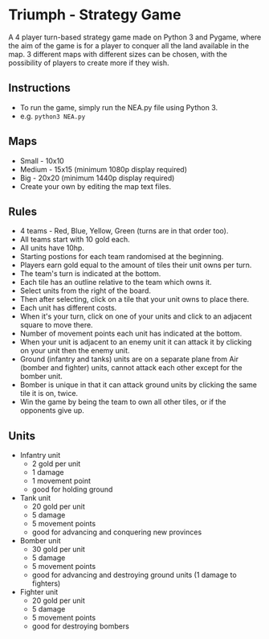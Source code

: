 # Triumph - Strategy Game
A 4 player turn-based strategy game made on Python 3 and Pygame, where the aim of the game is for a player to conquer all the land available in the map. 3 different maps with different sizes can be chosen, with the possibility of players to create more if they wish.

## Instructions
- To run the game, simply run the NEA.py file using Python 3.
- e.g. `python3 NEA.py`

## Maps
- Small - 10x10
- Medium - 15x15 (minimum 1080p display required)
- Big - 20x20 (minimum 1440p display required)
- Create your own by editing the map text files.


## Rules
- 4 teams - Red, Blue, Yellow, Green (turns are in that order too).
- All teams start with 10 gold each.
- All units have 10hp.
- Starting postions for each team randomised at the beginning.
- Players earn gold equal to the amount of tiles their unit owns per turn.
- The team's turn is indicated at the bottom.
- Each tile has an outline relative to the team which owns it.
- Select units from the right of the board.
- Then after selecting, click on a tile that your unit owns to place there.
- Each unit has different costs.
- When it's your turn, click on one of your units and click to an adjacent square to move there.
- Number of movement points each unit has indicated at the bottom.
- When your unit is adjacent to an enemy unit it can attack it by clicking on your unit then the enemy unit.
- Ground (infantry and tanks) units are on a separate plane from Air (bomber and fighter) units, cannot attack each other except for the bomber unit.
- Bomber is unique in that it can attack ground units by clicking the same tile it is on, twice.
- Win the game by being the team to own all other tiles, or if the opponents give up.

## Units
- Infantry unit   
  - 2 gold per unit   
   - 1 damage  
   - 1 movement point 
   - good for holding ground
- Tank unit       
  - 20 gold per unit  
  - 5 damage  
  - 5 movement points 
  - good for advancing and conquering new provinces
- Bomber unit     
  - 30 gold per unit  
  - 5 damage  
  - 5 movement points 
  - good for advancing and destroying ground units (1 damage to fighters)
- Fighter unit    
  - 20 gold per unit  
  - 5 damage  
  - 5 movement points 
  - good for destroying bombers
